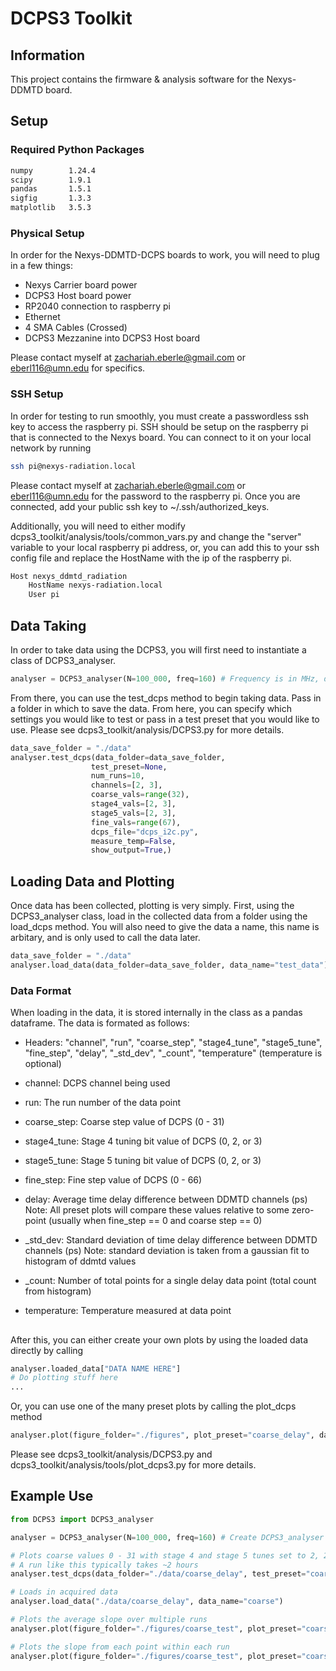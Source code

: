 # DCPS3 Toolkit
## Information
This project contains the firmware & analysis software for the Nexys-DDMTD board.

## Setup
### Required Python Packages
```bash
numpy        1.24.4
scipy        1.9.1
pandas       1.5.1
sigfig       1.3.3
matplotlib   3.5.3
```
### Physical Setup
In order for the Nexys-DDMTD-DCPS boards to work, you will need to plug in a few things:
- Nexys Carrier board power
- DCPS3 Host board power
- RP2040 connection to raspberry pi
- Ethernet
- 4 SMA Cables (Crossed)
- DCPS3 Mezzanine into DCPS3 Host board


Please contact myself at zachariah.eberle@gmail.com or eberl116@umn.edu for specifics.
### SSH Setup
In order for testing to run smoothly, you must create a passwordless ssh key to access the raspberry pi.
SSH should be setup on the raspberry pi that is connected to the Nexys board. You can connect to it on your local network by running
```bash
ssh pi@nexys-radiation.local
```
Please contact myself at zachariah.eberle@gmail.com or eberl116@umn.edu for the password to the raspberry pi.
Once you are connected, add your public ssh key to ~/.ssh/authorized_keys.

Additionally, you will need to either modify dcps3_toolkit/analysis/tools/common_vars.py and change the "server" variable to your local raspberry pi address, or, you can add this to your ssh config file and replace the HostName with the ip of the raspberry pi.
```bash
Host nexys_ddmtd_radiation
	HostName nexys-radiation.local
	User pi
```

## Data Taking
In order to take data using the DCPS3, you will first need to instantiate a class of DCPS3_analyser.
```py
analyser = DCPS3_analyser(N=100_000, freq=160) # Frequency is in MHz, default settings are N=100_000, freq=160
```
From there, you can use the test_dcps method to begin taking data. Pass in a folder in which to save the data. From here, you can specify which settings you would like to test or pass in a test preset that you would like to use. Please see dcps3_toolkit/analysis/DCPS3.py for more details.
```py
data_save_folder = "./data"
analyser.test_dcps(data_folder=data_save_folder,
                  test_preset=None, 
                  num_runs=10, 
                  channels=[2, 3], 
                  coarse_vals=range(32), 
                  stage4_vals=[2, 3], 
                  stage5_vals=[2, 3], 
                  fine_vals=range(67),
                  dcps_file="dcps_i2c.py", 
                  measure_temp=False,
                  show_output=True,)
```
## Loading Data and Plotting
Once data has been collected, plotting is very simply. First, using the DCPS3_analyser class, load in the collected data from a folder using the load_dcps method. You will also need to give the data a name, this name is arbitary, and is only used to call the data later.
```py
data_save_folder = "./data"
analyser.load_data(data_folder=data_save_folder, data_name="test_data")
```
### Data Format
When loading in the data, it is stored internally in the class as a pandas dataframe. The data is formated as follows:

- Headers: "channel", "run", "coarse_step", "stage4_tune", "stage5_tune", "fine_step", "delay", "_std_dev", "_count", "temperature" (temperature is optional)

- channel:     DCPS channel being used
- run:         The run number of the data point
- coarse_step: Coarse step value of DCPS (0 - 31)
- stage4_tune: Stage 4 tuning bit value of DCPS (0, 2, or 3)
- stage5_tune: Stage 5 tuning bit value of DCPS (0, 2, or 3)
- fine_step:   Fine step value of DCPS (0 - 66)
- delay:       Average time delay difference between DDMTD channels (ps) Note: All preset plots will compare these values relative to some zero-point 
             (usually when fine_step == 0 and coarse step == 0)
- _std_dev:    Standard deviation of time delay difference between DDMTD channels (ps) Note: standard deviation is taken from a gaussian fit to
             histogram of ddmtd values
- _count:      Number of total points for a single delay data point (total count from histogram)
- temperature: Temperature measured at data point
##
After this, you can either create your own plots by using the loaded data directly by calling
```py
analyser.loaded_data["DATA NAME HERE"]
# Do plotting stuff here
...
```
Or, you can use one of the many preset plots by calling the plot_dcps method
```py
analyser.plot(figure_folder="./figures", plot_preset="coarse_delay", data_name="test_data")
```
Please see dcps3_toolkit/analysis/DCPS3.py and dcps3_toolkit/analysis/tools/plot_dcps3.py for more details.
## Example Use
```py
from DCPS3 import DCPS3_analyser

analyser = DCPS3_analyser(N=100_000, freq=160) # Create DCPS3_analyser object

# Plots coarse values 0 - 31 with stage 4 and stage 5 tunes set to 2, 2. Uses channels 2 and 3, total of 10 runs for each channel
# A run like this typically takes ~2 hours
analyser.test_dcps(data_folder="./data/coarse_delay", test_preset="coarse_consistency")

# Loads in acquired data
analyser.load_data("./data/coarse_delay", data_name="coarse")

# Plots the average slope over multiple runs
analyser.plot(figure_folder="./figures/coarse_test", plot_preset="coarse_consistency", data_name="coarse")

# Plots the slope from each point within each run
analyser.plot(figure_folder="./figures/coarse_test", plot_preset="coarse_delay", data_name="coarse") 
```
